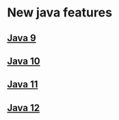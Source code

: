 # New java features

## [Java 9](https://github.com/amossoma/java-features/tree/java-9)
## [Java 10](https://github.com/amossoma/java-features/tree/java-10)
## [Java 11](https://github.com/amossoma/java-features/tree/java-11)
## [Java 12](https://github.com/amossoma/java-features/tree/java-12)
